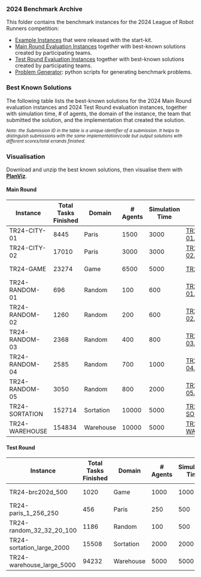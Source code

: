 ### 2024 Benchmark Archive
This folder contains the benchmark instances for the 2024 League of Robot Runners competition:
- [Example Instances](./Example%20Instances/) that were released with the start-kit.
- [Main Round Evaluation Instances](./Main%20Round%20Evaluation%20Instances/) together with best-known solutions created by participating teams.
- [Test Round Evaluation Instances](./Test%20Round%20Evaluation%20Instances/) together with best-known solutions created by participating teams.
- [Problem Generator](./Problem%20Generator): python scripts for generating benchmark problems.

### Best Known Solutions
The following table lists the best-known solutions for the 2024 Main Round evaluation instances and 2024 Test Round evaluation instances, together with simulation time, # of agents, the domain of the instance, the team that submitted the solution, and the implementation that created the solution.

*<sup>Note: the Submission ID in the table is a unique identifier of a submission. It helps to distinguish submissions with the same implementation/code but output solutions with different scores/total errands finished.</sup>*

### Visualisation

Download and unzip the best known solutions, then visualise them with **[PlanViz](https://github.com/MAPF-Competition/PlanViz)**.

#### Main Round

| Instance | Total Tasks Finished | Domain | # Agents | Simulation Time  | Solution | Team | Implementation | Submission ID |
| --- | --- | --- | --- | --- | --- | --- | --- | --- |
| TR24-CITY-01 | 8445 | Paris | 1500 | 3000 | [TR24-CITY-01.json.zip](./Test%20Round%20Evaluation%20Instances/best_solutions/TR24-CITY-01.json.zip) | Team_Kitty Knight | [da7d428b40cc1425b381adefe9709d4accbfdfe1](https://github.com/MAPF-Competition/Code_Archive/tree/master/2024%20Competition/Team_Kitty%20Knight/da7d428b40cc1425b381adefe9709d4accbfdfe1)  | 67a541d7a28af6365e586898 |
| TR24-CITY-02 | 17010 | Paris | 3000 | 3000 | [TR24-CITY-02.json.zip](./Test%20Round%20Evaluation%20Instances/best_solutions/TR24-CITY-02.json.zip) | Team_SYSU-LCIS | [2d3d3529dd0df553fd4bc229ea108f44b580d07a](https://github.com/MAPF-Competition/Code_Archive/tree/master/2024%20Competition/Team_SYSU-LCIS/2d3d3529dd0df553fd4bc229ea108f44b580d07a)  | 67b23b91af46293d145edf79 |
| TR24-GAME | 23274 | Game | 6500 | 5000 | [TR24-GAME.json.zip](./Test%20Round%20Evaluation%20Instances/best_solutions/TR24-GAME.json.zip) | Team_No Man's Sky | [44950d1b61b7482b4529a9dc127fa9d220962bdc](https://github.com/MAPF-Competition/Code_Archive/tree/master/2024%20Competition/Team_No%20Man's%20Sky/44950d1b61b7482b4529a9dc127fa9d220962bdc)  | 67b18ccbaf46293d144120a2 |
| TR24-RANDOM-01 | 696 | Random | 100 | 600 | [TR24-RANDOM-01.json.zip](./Test%20Round%20Evaluation%20Instances/best_solutions/TR24-RANDOM-01.json.zip) | Team_RAPID | [3635cb44497727271f173582a86a2cea72e9e17e](https://github.com/MAPF-Competition/Code_Archive/tree/master/2024%20Competition/Team_RAPID/3635cb44497727271f173582a86a2cea72e9e17e)  | 67add192a28af6365ea29ce4 |
| TR24-RANDOM-02 | 1260 | Random | 200 | 600 | [TR24-RANDOM-02.json.zip](./Test%20Round%20Evaluation%20Instances/best_solutions/TR24-RANDOM-02.json.zip) | Team_Kitty Knight | [da7d428b40cc1425b381adefe9709d4accbfdfe1](https://github.com/MAPF-Competition/Code_Archive/tree/master/2024%20Competition/Team_Kitty%20Knight/da7d428b40cc1425b381adefe9709d4accbfdfe1)  | 67a541d7a28af6365e586898 |
| TR24-RANDOM-03 | 2368 | Random | 400 | 800 | [TR24-RANDOM-03.json.zip](./Test%20Round%20Evaluation%20Instances/best_solutions/TR24-RANDOM-03.json.zip) | Team_No Man's Sky | [e323feb67c2d117d7f24103ed6704f7040e017af](https://github.com/MAPF-Competition/Code_Archive/tree/master/2024%20Competition/Team_No%20Man's%20Sky/e323feb67c2d117d7f24103ed6704f7040e017af)  | 67b10a31af46293d1437b0bc |
| TR24-RANDOM-04 | 2585 | Random | 700 | 1000 | [TR24-RANDOM-04.json.zip](./Test%20Round%20Evaluation%20Instances/best_solutions/TR24-RANDOM-04.json.zip) | Team_No Man's Sky | [e323feb67c2d117d7f24103ed6704f7040e017af](https://github.com/MAPF-Competition/Code_Archive/tree/master/2024%20Competition/Team_No%20Man's%20Sky/e323feb67c2d117d7f24103ed6704f7040e017af)  | 67b10a31af46293d1437b0bc |
| TR24-RANDOM-05 | 3050 | Random | 800 | 2000 | [TR24-RANDOM-05.json.zip](./Test%20Round%20Evaluation%20Instances/best_solutions/TR24-RANDOM-05.json.zip) | Team_No Man's Sky | [44950d1b61b7482b4529a9dc127fa9d220962bdc](https://github.com/MAPF-Competition/Code_Archive/tree/master/2024%20Competition/Team_No%20Man's%20Sky/44950d1b61b7482b4529a9dc127fa9d220962bdc)  | 67b18ccbaf46293d144120a2 |
| TR24-SORTATION | 152714 | Sortation | 10000 | 5000 | [TR24-SORTATION.json.zip](./Test%20Round%20Evaluation%20Instances/best_solutions/TR24-SORTATION.json.zip) | Team_No Man's Sky | [44950d1b61b7482b4529a9dc127fa9d220962bdc](https://github.com/MAPF-Competition/Code_Archive/tree/master/2024%20Competition/Team_No%20Man's%20Sky/44950d1b61b7482b4529a9dc127fa9d220962bdc)  | 67b18ccbaf46293d144120a2 |
| TR24-WAREHOUSE | 154834 | Warehouse | 10000 | 5000 | [TR24-WAREHOUSE.json.zip](./Test%20Round%20Evaluation%20Instances/best_solutions/TR24-WAREHOUSE.json.zip) | Team_No Man's Sky | [faa15de96d1521a81d54bc4cb72a0fa6f2302a58](https://github.com/MAPF-Competition/Code_Archive/tree/master/2024%20Competition/Team_No%20Man's%20Sky/faa15de96d1521a81d54bc4cb72a0fa6f2302a58)  | 67b121d1af46293d14396c15 |

#### Test Round

| Instance | Total Tasks Finished | Domain | # Agents | Simulation Time  | Solution | Team | Implementation | Submission ID |
| --- | --- | --- | --- | --- | --- | --- | --- | --- |
| TR24-brc202d_500 | 1020 | Game | 1000 | 1000 | [TR24-brc202d_500.json.zip](./Test%20Round%20Evaluation%20Instances/best_solutions/TR24-brc202d_500.json.zip) | Team_Kitty Knight | [c45dfe0c26258930d0205aa4d5e77e22c8392a16](https://github.com/MAPF-Competition/Code_Archive/tree/master/2024%20Competition/Team_Kitty%20Knight/c45dfe0c26258930d0205aa4d5e77e22c8392a16)  | 67284c651ac3f355e923ecb1 |
| TR24-paris_1_256_250 | 456 | Paris | 250 | 500 | [TR24-paris_1_256_250.json.zip](./Test%20Round%20Evaluation%20Instances/best_solutions/TR24-paris_1_256_250.json.zip) | Team_Kitty Knight | [4761d4b3c416d35bbb1d414d57032edb0bf7cc7e](https://github.com/MAPF-Competition/Code_Archive/tree/master/2024%20Competition/Team_Kitty%20Knight/4761d4b3c416d35bbb1d414d57032edb0bf7cc7e)  | 67200a631ac3f355e921e69f |
| TR24-random_32_32_20_100 | 1186 | Random | 100 | 500 | [TR24-random_32_32_20_100.json.zip](./Test%20Round%20Evaluation%20Instances/best_solutions/TR24-random_32_32_20_100.json.zip) | Team_Kitty Knight | [c45dfe0c26258930d0205aa4d5e77e22c8392a16](https://github.com/MAPF-Competition/Code_Archive/tree/master/2024%20Competition/Team_Kitty%20Knight/c45dfe0c26258930d0205aa4d5e77e22c8392a16)  | 67284c651ac3f355e923ecb1 |
| TR24-sortation_large_2000 | 15508 | Sortation | 2000 | 2000 | [TR24-sortation_large_2000.json.zip](./Test%20Round%20Evaluation%20Instances/best_solutions/TR24-sortation_large_2000.json.zip) | Team_Kitty Knight | [c45dfe0c26258930d0205aa4d5e77e22c8392a16](https://github.com/MAPF-Competition/Code_Archive/tree/master/2024%20Competition/Team_Kitty%20Knight/c45dfe0c26258930d0205aa4d5e77e22c8392a16)  | 67284c651ac3f355e923ecb1 |
| TR24-warehouse_large_5000 | 94232 | Warehouse | 5000 | 5000 | [TR24-warehouse_large_5000.json.zip](./Test%20Round%20Evaluation%20Instances/best_solutions/TR24-warehouse_large_5000.json.zip) | Team_Kitty Knight | [4761d4b3c416d35bbb1d414d57032edb0bf7cc7e](https://github.com/MAPF-Competition/Code_Archive/tree/master/2024%20Competition/Team_Kitty%20Knight/4761d4b3c416d35bbb1d414d57032edb0bf7cc7e)  | 67200a631ac3f355e921e69f |